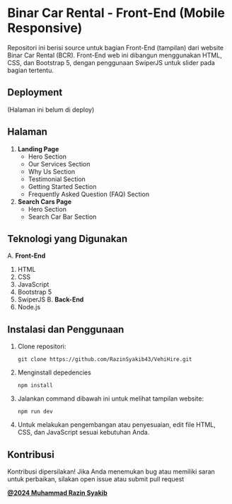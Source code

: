 # Binar Car Rental - Front-End (Mobile Responsive)
Repositori ini berisi source untuk bagian Front-End (tampilan) dari website Binar Car Rental (BCR). Front-End web ini dibangun menggunakan HTML, CSS, dan Bootstrap 5, dengan penggunaan SwiperJS untuk slider pada bagian tertentu.

## Deployment
(Halaman ini belum di deploy)

## Halaman
1. **Landing Page**
    - Hero Section 
    - Our Services Section
    - Why Us Section
    - Testimonial Section
    - Getting Started Section
    - Frequently Asked Question (FAQ) Section
2. **Search Cars Page**
    - Hero Section 
    - Search Car Bar Section

## Teknologi yang Digunakan
A. **Front-End**
1. HTML
2. CSS
3. JavaScript
4. Bootstrap 5
5. SwiperJS
B. **Back-End**
1. Node.js

## Instalasi dan Penggunaan
1. Clone repositori:
    ```
    git clone https://github.com/RazinSyakib43/VehiHire.git
    ```
2. Menginstall depedencies
    ```
    npm install
    ```
3. Jalankan command dibawah ini untuk melihat tampilan website:
    ```
    npm run dev
    ```
4. Untuk melakukan pengembangan atau penyesuaian, edit file HTML, CSS, dan JavaScript sesuai kebutuhan Anda.

## Kontribusi
Kontribusi dipersilakan! Jika Anda menemukan bug atau memiliki saran untuk perbaikan, silakan open issue atau submit pull request

[**@2024 Muhammad Razin Syakib**](https://www.linkedin.com/in/muhammad-razin-syakib/)
